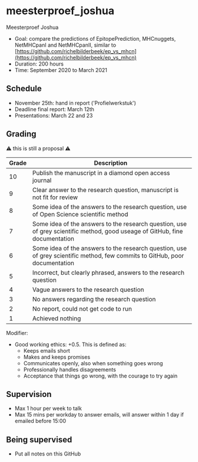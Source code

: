 # meesterproef_joshua

Meesterproef Joshua

 * Goal: compare the predictions of 
    EpitopePrediction, MHCnuggets, NetMHCpanI and NetMHCpanII, similar
    to [https://github.com/richelbilderbeek/ep_vs_mhcn](https://github.com/richelbilderbeek/ep_vs_mhcn)
 * Duration: 200 hours
 * Time: September 2020 to March 2021

## Schedule

 * November 25th: hand in report ('Profielwerkstuk')
 * Deadline final report: March 12th
 * Presentations: March 22 and 23

## Grading

:warning: this is still a proposal :warning:

Grade|Description
-----|---------------------------------------------------------------------------------------------------------------------------
10   |Publish the manuscript in a diamond open access journal
9    |Clear answer to the research question, manuscript is not fit for review
8    |Some idea of the answers to the research question, use of Open Science scientific method 
7    |Some idea of the answers to the research question, use of grey scientific method, good useage of GitHub, fine documentation
6    |Some idea of the answers to the research question, use of grey scientific method, few commits to GitHub, poor documentation
5    |Incorrect, but clearly phrased, answers to the research question
4    |Vague answers to the research question
3    |No answers regarding the research question
2    |No report, could not get code to run
1    |Achieved nothing

Modifier:

 * Good working ethics: +0.5. This is defined as:
    * Keeps emails short
    * Makes and keeps promises
    * Communicates openly, also when something goes wrong
    * Professionally handles disagreements
    * Acceptance that things go wrong, with the courage to try again

## Supervision

 * Max 1 hour per week to talk
 * Max 15 mins per workday to answer emails, will answer within 1 day if
   emailed before 15:00

## Being supervised

 * Put all notes on this GitHub


